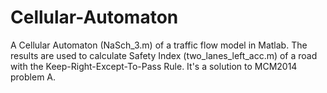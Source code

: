 # Cellular-Automaton 
A Cellular Automaton
(NaSch_3.m) of a traffic flow model in Matlab. The results are used to calculate Safety Index
(two_lanes_left_acc.m) of a road with the Keep-Right-Except-To-Pass Rule. It's a solution to MCM2014 problem A.
